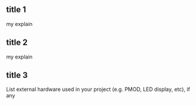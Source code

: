 <!---

This file is used to generate your project datasheet. Please fill in the information below and delete any unused
sections.

You can also include images in this folder and reference them in the markdown. Each image must be less than
512 kb in size, and the combined size of all images must be less than 1 MB.
-->

## title 1

my explain 

## title 2

my explain 

## title 3

List external hardware used in your project (e.g. PMOD, LED display, etc), if any
